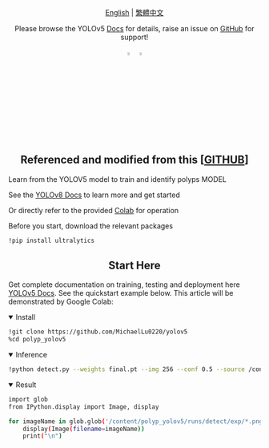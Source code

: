 <div align="center">

[English](README.md) | [繁體中文](README.zh-TW.md)
<br>

Please browse the YOLOv5 <a href="https://docs.ultralytics.com/yolov5">Docs</a> for details, raise an issue on <a href="https://github.com/ultralytics/yolov5/issues/new/choose">GitHub</a> for support!

<div align="center">
  <a href="https://github.com/MichaelLu0220" style="text-decoration:none;">
    <img src="https://github.com/ultralytics/assets/raw/main/social/logo-social-github.png" width="4%" alt="" /></a>
  
  <a href="https://www.linkedin.com/company/ultralytics/" style="text-decoration:none;">
    <img src="https://github.com/ultralytics/assets/raw/main/social/logo-social-linkedin.png" width="4%" alt="" /></a>
  
</div>

</div>
<br>

## <div align="center">Referenced and modified from this **[[GITHUB](https://github.com/ultralytics/yolov5)]**</div>

Learn from the YOLOV5 model to train and identify polyps MODEL

See the [YOLOv8 Docs](https://docs.ultralytics.com) to learn more and get started

Or directly refer to the provided [Colab](https://colab.research.google.com/drive/1b9Iem2EoKzS9pJABb_CSdJuhV0Q7ob4M?usp=sharing) for operation

Before you start, download the relevant packages
```bash
!pip install ultralytics
```


## <div align="center">Start Here</div>

Get complete documentation on training, testing and deployment here [YOLOv5 Docs](https://docs.ultralytics.com/yolov5). See the quickstart example below.
This article will be demonstrated by Google Colab:

<details open>
<summary>Install</summary>

```bash
!git clone https://github.com/MichaelLu0220/yolov5
%cd polyp_yolov5
```

</details>
<details open>
<summary>Inference</summary>

```bash
!python detect.py --weights final.pt --img 256 --conf 0.5 --source /content/polyp_yolov5/images
```

</details>
<details open>
<summary>Result</summary>

```bash
import glob
from IPython.display import Image, display

for imageName in glob.glob('/content/polyp_yolov5/runs/detect/exp/*.png'): #assuming JPG
    display(Image(filename=imageName))
    print("\n")
```

</details>

